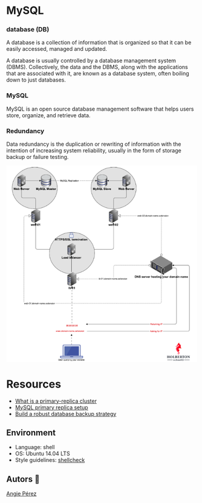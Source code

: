 # MySQL
### database (DB)
A database is a collection of information that is organized so that it can be easily accessed, managed and updated.

A database is usually controlled by a database management system (DBMS). Collectively, the data and the DBMS, along with the applications that are associated with it, are known as a database system, often boiling down to just databases.
### MySQL
MySQL is an open source database management software that helps users store, organize, and retrieve data.
### Redundancy
Data redundancy is the duplication or rewriting of information with the intention of increasing system reliability, usually in the form of storage backup or failure testing.

![](https://github.com/xioperez01/holberton-system_engineering-devops/blob/master/0x14-mysql/MySQL.png)
# Resources
* [What is a primary-replica cluster](https://www.digitalocean.com/community/tutorials/how-to-choose-a-redundancy-plan-to-ensure-high-availability#sql-replication)
* [MySQL primary replica setup](https://www.digitalocean.com/community/tutorials/how-to-set-up-master-slave-replication-in-mysql)
* [Build a robust database backup strategy](https://www.databasejournal.com/features/mssql/developing-a-sql-server-backup-strategy.html)
## Environment
* Language: shell
* OS: Ubuntu 14.04 LTS
* Style guidelines: [shellcheck](https://github.com/koalaman/shellcheck)
## Autors :ribbon: ##
[Angie Pérez](https://twitter.com/xiommyperez)